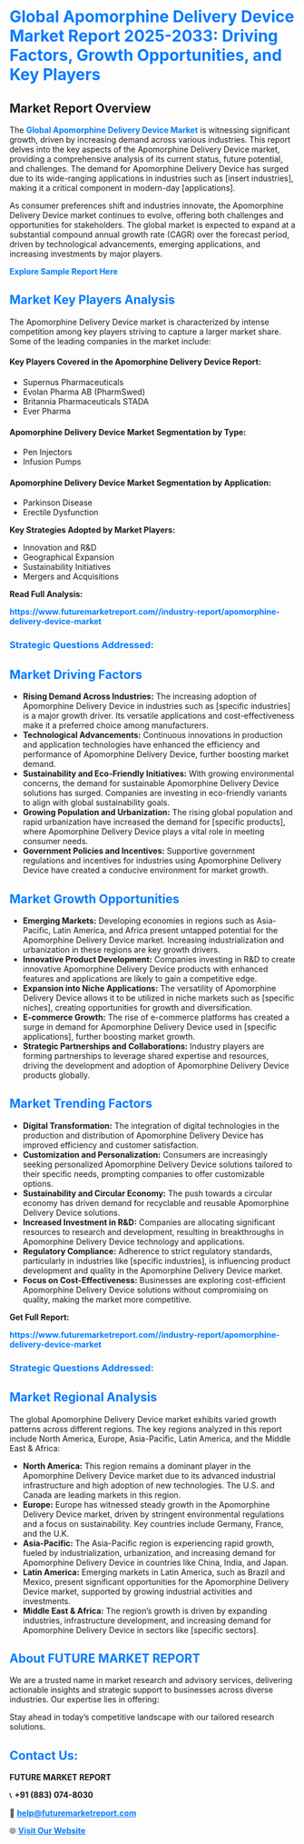 <h1 style="color: #007BFF;">Global Apomorphine Delivery Device Market Report 2025-2033: Driving Factors, Growth Opportunities, and Key Players</h1>

<section id="overview">
<h2>Market Report Overview</h2>
<p>The <a href="https://www.futuremarketreport.com//industry-report/apomorphine-delivery-device-market" style="color: #007BFF; text-decoration: none;"><strong>Global Apomorphine Delivery Device Market</strong></a> is witnessing significant growth, driven by increasing demand across various industries. This report delves into the key aspects of the Apomorphine Delivery Device market, providing a comprehensive analysis of its current status, future potential, and challenges. The demand for Apomorphine Delivery Device has surged due to its wide-ranging applications in industries such as [insert industries], making it a critical component in modern-day [applications].</p>
<p>As consumer preferences shift and industries innovate, the Apomorphine Delivery Device market continues to evolve, offering both challenges and opportunities for stakeholders. The global market is expected to expand at a substantial compound annual growth rate (CAGR) over the forecast period, driven by technological advancements, emerging applications, and increasing investments by major players.</p>
</section>

<section id="overview">
<p><a href="https://www.futuremarketreport.com//request-sample/reportId=79972" style="color: #007BFF; text-decoration: none;"><strong>Explore Sample Report Here</strong></a></p>
</section>

<section id="key-players">
<h2 style="color: #007BFF;">Market Key Players Analysis</h2>
<p>The Apomorphine Delivery Device market is characterized by intense competition among key players striving to capture a larger market share. Some of the leading companies in the market include:</p>
<h4>Key Players Covered in the Apomorphine Delivery Device Report:</h4>
<ul><li>Supernus Pharmaceuticals</li><li>Evolan Pharma AB (PharmSwed)</li><li>Britannia Pharmaceuticals STADA</li><li>Ever Pharma</li></ul>
<h4>Apomorphine Delivery Device Market Segmentation by Type:</h4>
<ul><li>Pen Injectors</li><li>Infusion Pumps</li></ul>

<h4>Apomorphine Delivery Device Market Segmentation by Application:</h4>
<ul><li>Parkinson Disease</li><li>Erectile Dysfunction</li></ul>
<p><strong>Key Strategies Adopted by Market Players:</strong></p>
<ul>
<li>Innovation and R&D</li>
<li>Geographical Expansion</li>
<li>Sustainability Initiatives</li>
<li>Mergers and Acquisitions</li>
</ul>
</section>

<section>
<p><strong>Read Full Analysis: </strong></p><a href="https://www.futuremarketreport.com//industry-report/apomorphine-delivery-device-market" style="color: #007BFF; text-decoration: none;"><strong>https://www.futuremarketreport.com//industry-report/apomorphine-delivery-device-market</strong></a>
<h3 style="color: #007BFF;">Strategic Questions Addressed:</h3>
</section>

<section id="driving-factors">
<h2 style="color: #007BFF;">Market Driving Factors</h2>
<ul>
<li><strong>Rising Demand Across Industries:</strong> The increasing adoption of Apomorphine Delivery Device in industries such as [specific industries] is a major growth driver. Its versatile applications and cost-effectiveness make it a preferred choice among manufacturers.</li>
<li><strong>Technological Advancements:</strong> Continuous innovations in production and application technologies have enhanced the efficiency and performance of Apomorphine Delivery Device, further boosting market demand.</li>
<li><strong>Sustainability and Eco-Friendly Initiatives:</strong> With growing environmental concerns, the demand for sustainable Apomorphine Delivery Device solutions has surged. Companies are investing in eco-friendly variants to align with global sustainability goals.</li>
<li><strong>Growing Population and Urbanization:</strong> The rising global population and rapid urbanization have increased the demand for [specific products], where Apomorphine Delivery Device plays a vital role in meeting consumer needs.</li>
<li><strong>Government Policies and Incentives:</strong> Supportive government regulations and incentives for industries using Apomorphine Delivery Device have created a conducive environment for market growth.</li>
</ul>
</section>

<section id="growth-opportunities">
<h2 style="color: #007BFF;">Market Growth Opportunities</h2>
<ul>
<li><strong>Emerging Markets:</strong> Developing economies in regions such as Asia-Pacific, Latin America, and Africa present untapped potential for the Apomorphine Delivery Device market. Increasing industrialization and urbanization in these regions are key growth drivers.</li>
<li><strong>Innovative Product Development:</strong> Companies investing in R&D to create innovative Apomorphine Delivery Device products with enhanced features and applications are likely to gain a competitive edge.</li>
<li><strong>Expansion into Niche Applications:</strong> The versatility of Apomorphine Delivery Device allows it to be utilized in niche markets such as [specific niches], creating opportunities for growth and diversification.</li>
<li><strong>E-commerce Growth:</strong> The rise of e-commerce platforms has created a surge in demand for Apomorphine Delivery Device used in [specific applications], further boosting market growth.</li>
<li><strong>Strategic Partnerships and Collaborations:</strong> Industry players are forming partnerships to leverage shared expertise and resources, driving the development and adoption of Apomorphine Delivery Device products globally.</li>
</ul>
</section>

<section id="trending-factors">
<h2 style="color: #007BFF;">Market Trending Factors</h2>
<ul>
<li><strong>Digital Transformation:</strong> The integration of digital technologies in the production and distribution of Apomorphine Delivery Device has improved efficiency and customer satisfaction.</li>
<li><strong>Customization and Personalization:</strong> Consumers are increasingly seeking personalized Apomorphine Delivery Device solutions tailored to their specific needs, prompting companies to offer customizable options.</li>
<li><strong>Sustainability and Circular Economy:</strong> The push towards a circular economy has driven demand for recyclable and reusable Apomorphine Delivery Device solutions.</li>
<li><strong>Increased Investment in R&D:</strong> Companies are allocating significant resources to research and development, resulting in breakthroughs in Apomorphine Delivery Device technology and applications.</li>
<li><strong>Regulatory Compliance:</strong> Adherence to strict regulatory standards, particularly in industries like [specific industries], is influencing product development and quality in the Apomorphine Delivery Device market.</li>
<li><strong>Focus on Cost-Effectiveness:</strong> Businesses are exploring cost-efficient Apomorphine Delivery Device solutions without compromising on quality, making the market more competitive.</li>
</ul>
</section>

<section>
<p><strong>Get Full Report: </strong></p><a href="https://www.futuremarketreport.com//industry-report/apomorphine-delivery-device-market" style="color: #007BFF; text-decoration: none;"><strong>https://www.futuremarketreport.com//industry-report/apomorphine-delivery-device-market</strong></a>
<h3 style="color: #007BFF;">Strategic Questions Addressed:</h3>
</section>


<section id="regional-analysis">
<h2 style="color: #007BFF;">Market Regional Analysis</h2>
<p>The global Apomorphine Delivery Device market exhibits varied growth patterns across different regions. The key regions analyzed in this report include North America, Europe, Asia-Pacific, Latin America, and the Middle East & Africa:</p>
<ul>
<li><strong>North America:</strong> This region remains a dominant player in the Apomorphine Delivery Device market due to its advanced industrial infrastructure and high adoption of new technologies. The U.S. and Canada are leading markets in this region.</li>
<li><strong>Europe:</strong> Europe has witnessed steady growth in the Apomorphine Delivery Device market, driven by stringent environmental regulations and a focus on sustainability. Key countries include Germany, France, and the U.K.</li>
<li><strong>Asia-Pacific:</strong> The Asia-Pacific region is experiencing rapid growth, fueled by industrialization, urbanization, and increasing demand for Apomorphine Delivery Device in countries like China, India, and Japan.</li>
<li><strong>Latin America:</strong> Emerging markets in Latin America, such as Brazil and Mexico, present significant opportunities for the Apomorphine Delivery Device market, supported by growing industrial activities and investments.</li>
<li><strong>Middle East & Africa:</strong> The region’s growth is driven by expanding industries, infrastructure development, and increasing demand for Apomorphine Delivery Device in sectors like [specific sectors].</li>
</ul>
</section>

<footer>
<h2 style="color: #007BFF;">About FUTURE MARKET REPORT</h2>
<p>We are a trusted name in market research and advisory services, delivering actionable insights and strategic support to businesses across diverse industries. Our expertise lies in offering:</p>

<p>Stay ahead in today’s competitive landscape with our tailored research solutions.</p>

<h2 style="color: #007BFF;">Contact Us:</h2>
<p><strong>FUTURE MARKET REPORT</strong></p>
<p>📞 <strong>+91 (883) 074-8030</strong></p>
<p>📧 <strong><a href="mailto:help@futuremarketreport.com" style="color: #007BFF;">help@futuremarketreport.com</a></strong></p>
<p>🌐 <strong><a href="https://www.futuremarketreport.com/" style="color: #007BFF;">Visit Our Website</a></strong></p>
</footer>